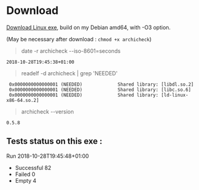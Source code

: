 Download
========

[Download Linux exe](http://lionel.draghi.free.fr/Archicheck/archicheck), build on my Debian amd64,
with -O3 option.

(May be necessary after download : `chmod +x archicheck`)

> date -r archicheck --iso-8601=seconds

```
2018-10-28T19:45:38+01:00
```

> readelf -d archicheck | grep 'NEEDED'

```
 0x0000000000000001 (NEEDED)             Shared library: [libdl.so.2]
 0x0000000000000001 (NEEDED)             Shared library: [libc.so.6]
 0x0000000000000001 (NEEDED)             Shared library: [ld-linux-x86-64.so.2]
```

> archicheck --version

```
0.5.8
```

Tests status on this exe :
--------------------------

Run 2018-10-28T19:45:48+01:00

- Successful  82
- Failed      0
- Empty       4
